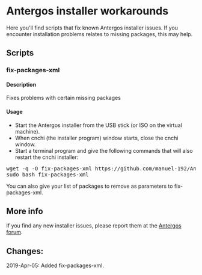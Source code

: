 # Antergos installer workarounds

Here you'll find scripts that fix known Antergos installer issues. If you encounter installation problems relates to missing packages, this may help.
## Scripts
### fix-packages-xml
#### Description
Fixes problems with certain missing packages
#### Usage
- Start the Antergos installer from the USB stick (or ISO on the virtual machine).
- When cnchi (the installer program) window starts, close the cnchi window.
- Start a terminal program and give the following commands that will also restart the cnchi installer:
<pre>
wget -q -O fix-packages-xml https://github.com/manuel-192/Antergos/raw/master/antergos-installer-fixes/fix-packages-xml
sudo bash fix-packages-xml
</pre>
You can also give your list of packages to remove as parameters to fix-packages-xml.
## More info
If you find any new installer issues, please report them at the [Antergos forum](https://forum.antergos.com/category/3/installation).

## Changes:

2019-Apr-05: Added fix-packages-xml.
